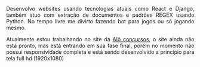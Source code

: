 <div align="justify">
<p>Desenvolvo websites usando tecnologias atuais como React e Django, também atuo com extração de documentos e padrões REGEX usando Python. No tempo livre me divirto fazendo bot para jogos ou só jogando mesmo.</p>
<p>Atualmente estou trabalhando no site da <a href="https://www.aloconcursos.com/">Alô concursos</a>, o site ainda não está pronto, mas esta entrando em sua fase final, porém no momento não possui responsividade completa e está sendo desenvolvido a princípio para tela full hd (1920x1080)</p>
</div>
